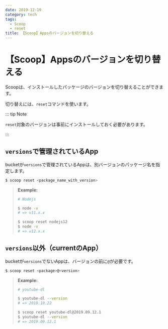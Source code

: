 ```yaml
---
date: 2019-12-19
category: tech
tags:
  - Scoop
  - reset
title: 【Scoop】Appsのバージョンを切り替える
---
```


# 【Scoop】Appsのバージョンを切り替える

Scoopは、インストールしたパッケージのバージョンを切り替えることができます。

切り替えには、`reset`コマンドを使います。

::: tip Note

`reset`対象のバージョンは事前にインストールしておく必要があります。

:::

## `versions`で管理されているApp

bucketが`versions`で管理されているAppは、別バージョンのパッケージ名を指定します。

```sh
$ scoop reset <package_name_with_version>
```

> **Example:**
>
> ```sh
> # Nodejs
> 
> $ node -v
> # => v11.x.x
> 
> $ scoop reset nodejs12
> $ node -v
> # => v12.x.x
> ```

## `versions`以外（currentのApp）

bucketが`versions`でないAppは、バージョンの前に`@`が必要です。

```sh
$ scoop reset <package>@<version>
```

> **Example:**
>
> ```sh
> # youtube-dl
> 
> $ youtube-dl --version
> # => 2019.10.22
> 
> $ scoop reset youtube-dl@2019.09.12.1
> $ youtube-dl --version
> # => 2019.09.12.1
> ```

